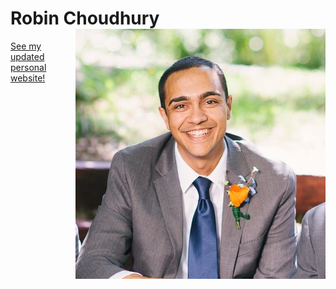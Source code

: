# Robin Choudhury<img src="static/img/portrait.jpg" align="right" />

[See my updated personal website!](https://robchoudhury.com/)

